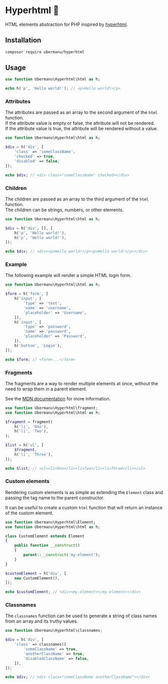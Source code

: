 <h1>Hyperhtml 🦾</h1>

HTML elements abstraction for PHP inspired by [hyperhtml](https://github.com/WebReflection/hyperHTML).

## Installation

```bash
composer require ubermanu/hyperhtml
```

## Usage

```php
use function Ubermanu\Hyperhtml\html as h;

echo h('p', 'Hello world!'); // <p>Hello world!</p>
```

### Attributes

The attributes are passed as an array to the second argument of the `html` function.\
If the attribute value is empty or false, the attribute will not be rendered.\
If the attribute value is true, the attribute will be rendered without a value.

```php
use function Ubermanu\Hyperhtml\html as h;

$div = h('div', [
    'class' => 'someClassName',
    'checked' => true,
    'disabled' => false,
]);

echo $div; // <div class="someClassName" checked></div>
```

### Children

The children are passed as an array to the third argument of the `html` function.\
The children can be strings, numbers, or other elements.

```php
use function Ubermanu\Hyperhtml\html as h;

$div = h('div', [], [
    h('p', 'Hello world!'),
    h('p', 'Hello world!'),
]);

echo $div; // <div><p>Hello world!</p><p>Hello world!</p></div>
```

### Example

The following example will render a simple HTML login form.

```php
use function Ubermanu\Hyperhtml\html as h;

$form = h('form', [
    h('input', [
        'type' => 'text',
        'name' => 'username',
        'placeholder' => 'Username',
    ]),
    h('input', [
        'type' => 'password',
        'name' => 'password',
        'placeholder' => 'Password',
    ]),
    h('button', 'Login'),
]);

echo $form; // <form>...</form>
```

### Fragments

The fragments are a way to render multiple elements at once, without the need to wrap them in a parent element.

See the [MDN documentation](https://developer.mozilla.org/en-US/docs/Web/API/DocumentFragment) for more information.

```php
use function Ubermanu\Hyperhtml\fragment;
use function Ubermanu\Hyperhtml\html as h;

$fragment = fragment(
    h('li', 'One'),
    h('li', 'Two'),
);

$list = h('ul', [
    $fragment,
    h('li', 'Three'),
]);

echo $list; // <ul><li>One</li><li>Two</li><li>Three</li></ul>
```

### Custom elements

Rendering custom elements is as simple as extending the `Element` class and passing the tag name to the parent constructor.

It can be useful to create a custom `html` function that will return an instance of the custom element.

```php
use function Ubermanu\Hyperhtml\Element;
use function Ubermanu\Hyperhtml\html as h;

class CustomElement extends Element
{
    public function __construct()
    {
        parent::__construct('my-element');
    }
}

$customElement = h('div', [
    new CustomElement(),
]);

echo $customElement; // <div><my-element></my-element></div>
```

### Classnames

The `classnames` function can be used to generate a string of class names from an array and its truthy values.

```php
use function Ubermanu\Hyperhtml\classnames;

$div = h('div', [
    'class' => classnames([
        'someClassName' => true,
        'anotherClassName' => true,
        'disabledClassName' => false,
    ]),
]);

echo $div; // <div class="someClassName anotherClassName"></div>
```
